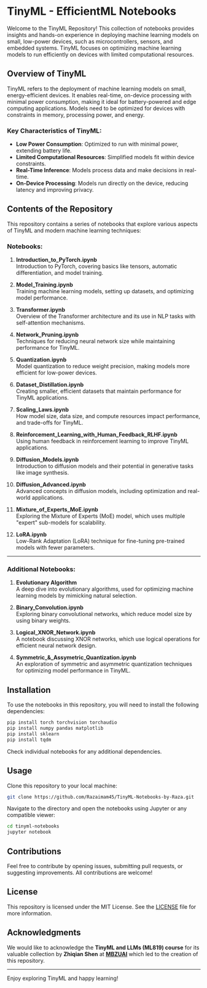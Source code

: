 # TinyML - EfficientML Notebooks

Welcome to the TinyML Repository! This collection of notebooks provides insights and hands-on experience in deploying machine learning models on small, low-power devices, such as microcontrollers, sensors, and embedded systems. TinyML focuses on optimizing machine learning models to run efficiently on devices with limited computational resources.

## Overview of TinyML

TinyML refers to the deployment of machine learning models on small, energy-efficient devices. It enables real-time, on-device processing with minimal power consumption, making it ideal for battery-powered and edge computing applications. Models need to be optimized for devices with constraints in memory, processing power, and energy.

### Key Characteristics of TinyML:
- **Low Power Consumption**: Optimized to run with minimal power, extending battery life.
- **Limited Computational Resources**: Simplified models fit within device constraints.
- **Real-Time Inference**: Models process data and make decisions in real-time.
- **On-Device Processing**: Models run directly on the device, reducing latency and improving privacy.

## Contents of the Repository

This repository contains a series of notebooks that explore various aspects of TinyML and modern machine learning techniques:

### Notebooks:

1. **Introduction_to_PyTorch.ipynb**  
   Introduction to PyTorch, covering basics like tensors, automatic differentiation, and model training.

2. **Model_Training.ipynb**  
   Training machine learning models, setting up datasets, and optimizing model performance.

3. **Transformer.ipynb**  
   Overview of the Transformer architecture and its use in NLP tasks with self-attention mechanisms.

4. **Network_Pruning.ipynb**  
   Techniques for reducing neural network size while maintaining performance for TinyML.

5. **Quantization.ipynb**  
   Model quantization to reduce weight precision, making models more efficient for low-power devices.

6. **Dataset_Distillation.ipynb**  
   Creating smaller, efficient datasets that maintain performance for TinyML applications.

7. **Scaling_Laws.ipynb**  
   How model size, data size, and compute resources impact performance, and trade-offs for TinyML.

8. **Reinforcement_Learning_with_Human_Feedback_RLHF.ipynb**  
   Using human feedback in reinforcement learning to improve TinyML applications.

9. **Diffusion_Models.ipynb**  
   Introduction to diffusion models and their potential in generative tasks like image synthesis.

10. **Diffusion_Advanced.ipynb**  
    Advanced concepts in diffusion models, including optimization and real-world applications.

11. **Mixture_of_Experts_MoE.ipynb**  
    Exploring the Mixture of Experts (MoE) model, which uses multiple "expert" sub-models for scalability.

12. **LoRA.ipynb**  
    Low-Rank Adaptation (LoRA) technique for fine-tuning pre-trained models with fewer parameters.

---

### Additional Notebooks:

1. **Evolutionary Algorithm**  
   A deep dive into evolutionary algorithms, used for optimizing machine learning models by mimicking natural selection.

2. **Binary_Convolution.ipynb**  
   Exploring binary convolutional networks, which reduce model size by using binary weights.

3. **Logical_XNOR_Network.ipynb**  
   A notebook discussing XNOR networks, which use logical operations for efficient neural network design.

4. **Symmetric_&_Assymetric_Quantization.ipynb**  
   An exploration of symmetric and asymmetric quantization techniques for optimizing model performance in TinyML.

## Installation

To use the notebooks in this repository, you will need to install the following dependencies:

```bash
pip install torch torchvision torchaudio
pip install numpy pandas matplotlib
pip install sklearn
pip install tqdm
```

Check individual notebooks for any additional dependencies.

## Usage

Clone this repository to your local machine:

```bash
git clone https://github.com/Razaimam45/TinyML-Notebooks-by-Raza.git
```

Navigate to the directory and open the notebooks using Jupyter or any compatible viewer:

```bash
cd tinyml-notebooks
jupyter notebook
```

## Contributions

Feel free to contribute by opening issues, submitting pull requests, or suggesting improvements. All contributions are welcome!

## License

This repository is licensed under the MIT License. See the [LICENSE](LICENSE) file for more information.

## Acknowledgments

We would like to acknowledge the **TinyML and LLMs (ML819) course** for its valuable collection by **Zhiqian Shen** at [**MBZUAI**](https://mbzuai.ac.ae/) which led to the creation of this repository.

---

Enjoy exploring TinyML and happy learning!

